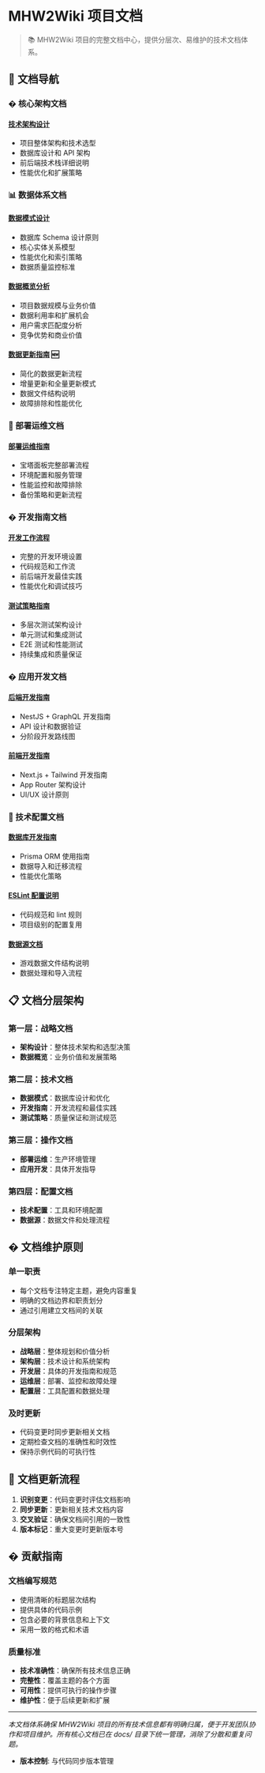# MHW2Wiki 项目文档

> 📚 MHW2Wiki 项目的完整文档中心，提供分层次、易维护的技术文档体系。

## 🎯 文档导航

### �️ 核心架构文档

#### [技术架构设计](./ARCHITECTURE.md)
- 项目整体架构和技术选型
- 数据库设计和 API 架构  
- 前后端技术栈详细说明
- 性能优化和扩展策略

### 📊 数据体系文档

#### [数据模式设计](./DATA_SCHEMA.md)
- 数据库 Schema 设计原则
- 核心实体关系模型
- 性能优化和索引策略
- 数据质量监控标准

#### [数据概览分析](./DATA_OVERVIEW.md) 
- 项目数据规模与业务价值
- 数据利用率和扩展机会
- 用户需求匹配度分析
- 竞争优势和商业价值

#### [数据更新指南](./DATA_UPDATE.md) 🆕
- 简化的数据更新流程
- 增量更新和全量更新模式
- 数据文件结构说明
- 故障排除和性能优化

### 🚀 部署运维文档

#### [部署运维指南](./DEPLOYMENT.md)
- 宝塔面板完整部署流程
- 环境配置和服务管理
- 性能监控和故障排除
- 备份策略和更新流程

### �️ 开发指南文档

#### [开发工作流程](./DEVELOPMENT.md)
- 完整的开发环境设置
- 代码规范和工作流
- 前后端开发最佳实践
- 性能优化和调试技巧

#### [测试策略指南](./TESTING.md)
- 多层次测试架构设计
- 单元测试和集成测试
- E2E 测试和性能测试
- 持续集成和质量保证

### � 应用开发文档

#### [后端开发指南](../apps/backend/README.md)
- NestJS + GraphQL 开发指南
- API 设计和数据验证
- 分阶段开发路线图

#### [前端开发指南](../apps/frontend/README.md)  
- Next.js + Tailwind 开发指南
- App Router 架构设计
- UI/UX 设计原则

### 🔧 技术配置文档

#### [数据库开发指南](../packages/database/README.md)
- Prisma ORM 使用指南
- 数据导入和迁移流程
- 性能优化策略

#### [ESLint 配置说明](../packages/eslint-config/README.md)
- 代码规范和 lint 规则
- 项目级别的配置复用

#### [数据源文档](../output/merged/README.md)
- 游戏数据文件结构说明
- 数据处理和导入流程

## 📋 文档分层架构

### 第一层：战略文档
- **架构设计**：整体技术架构和选型决策
- **数据概览**：业务价值和发展策略

### 第二层：技术文档  
- **数据模式**：数据库设计和优化
- **开发指南**：开发流程和最佳实践
- **测试策略**：质量保证和测试规范

### 第三层：操作文档
- **部署运维**：生产环境管理
- **应用开发**：具体开发指导

### 第四层：配置文档
- **技术配置**：工具和环境配置
- **数据源**：数据文件和处理流程

## � 文档维护原则

### 单一职责
- 每个文档专注特定主题，避免内容重复
- 明确的文档边界和职责划分
- 通过引用建立文档间的关联

### 分层架构  
- **战略层**：整体规划和价值分析
- **架构层**：技术设计和系统架构
- **开发层**：具体的开发指南和规范
- **运维层**：部署、监控和故障处理
- **配置层**：工具配置和数据处理

### 及时更新
- 代码变更时同步更新相关文档
- 定期检查文档的准确性和时效性
- 保持示例代码的可执行性

## 🔄 文档更新流程

1. **识别变更**：代码变更时评估文档影响
2. **同步更新**：更新相关技术文档内容  
3. **交叉验证**：确保文档间引用的一致性
4. **版本标记**：重大变更时更新版本号

## � 贡献指南

### 文档编写规范
- 使用清晰的标题层次结构
- 提供具体的代码示例
- 包含必要的背景信息和上下文
- 采用一致的格式和术语

### 质量标准
- **技术准确性**：确保所有技术信息正确
- **完整性**：覆盖主题的各个方面
- **可用性**：提供可执行的操作步骤
- **维护性**：便于后续更新和扩展

---

*本文档体系确保 MHW2Wiki 项目的所有技术信息都有明确归属，便于开发团队协作和项目维护。所有核心文档已在 docs/ 目录下统一管理，消除了分散和重复问题。*
- **版本控制**: 与代码同步版本管理
